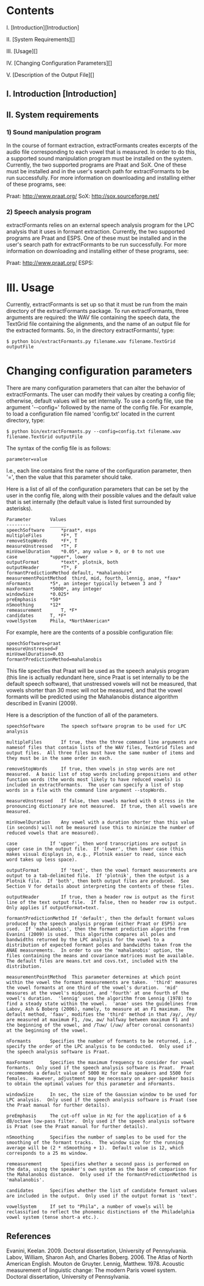 # Contents

I. [Introduction][Introduction]

II. [System Requirements][]

III. [Usage][]

IV. [Changing Configuration Parameters][]

V. [Description of the Output File][]

## I. Introduction [Introduction] ##

## II. System requirements ##

### 1) Sound manipulation program
In the course of formant extraction, extractFormants creates excerpts of the audio file corresponding to each vowel that is measured.  In order to do this, a supported sound manipulation program must be installed on the system.  Currently, the two supported programs are Praat and SoX.  One of these must be installed and in the user's search path for extractFormants to be run successfully.  For more information on downloading and installing either of these programs, see:

Praat:  http://www.praat.org/
SoX:  http://sox.sourceforge.net/

### 2) Speech analysis program
extractFormants relies on an external speech analysis program for the LPC analysis that it uses in formant extraction.  Currently, the two supported programs are Praat and ESPS.  One of these must be installed and in the user's search path for extractFormants to be run successfully.  For more information on downloading and installing either of these programs, see:

Praat:  http://www.praat.org/
ESPS:  

# III. Usage

Currently, extractFormants is set up so that it must be run from the main directory of the extractFormants package.  To run extractFormants, three arguments are required:  the WAV file containing the speech data, the TextGrid file containing the alignments, and the name of an output file for the extracted formants.  So, in the directory extractFormants/, type:

`$ python bin/extractFormants.py filename.wav filename.TextGrid outputFile`

# Changing configuration parameters

There are many configuration parameters that can alter the behavior of extractFormants.  The user can modify their values by creating a config file; otherwise, default values will be set internally.  To use a config file, use the argument '--config=' followed by the name of the config file.  For example, to load a configuration file named 'config.txt' located in the current directory, type:

`$ python bin/extractFormants.py --config=config.txt filename.wav filename.TextGrid outputFile`

The syntax of the config file is as follows:

`parameter=value`

I.e., each line contains first the name of the configuration parameter, then '=', then the value that this parameter should take.

Here is a list of all of the configuration parameters that can be set by the user in the config file, along with their possible values and the default value that is set internally (the default value is listed first surrounded by asterisks).


	Parameter		Values
	---------		______
	speechSoftware		*praat*, esps
	multipleFiles		*F*, T
	removeStopWords		*F*, T
	measureUnstressed	*T*, F
	minVowelDuration	*0.05*, any value > 0, or 0 to not use
	case			*upper*, lower
	outputFormat		*text*, plotnik, both
	outputHeader		*T*, F
	formantPredictionMethod	default, *mahalanobis*
	measurementPointMethod	third, mid, fourth, lennig, anae, *faav*
	nFormants		*5*, an integer typically between 3 and 7
	maxFormant		*5000*, any integer 
	windowSize		*0.025*
	preEmphasis		*50*
	nSmoothing		*12*
	remeasurement		T, *F*
	candidates		T, *F*
	vowelSystem		Phila, *NorthAmerican*


For example, here are the contents of a possible configuration file:

	speechSoftware=praat
	measureUnstressed=F
	minVowelDuration=0.03
	formantPredictionMethod=mahalanobis

This file specifies that Praat will be used as the speech analysis program (this line is actually redundant here, since Praat is set internally to be the default speech software), that unstressed vowels will not be measured, that vowels shorter than 30 msec will not be measured, and that the vowel formants will be predicted using the Mahalanobis distance algorithm described in Evanini (2009).

Here is a description of the function of all of the parameters.

	speechSoftware		The speech software program to be used for LPC analysis

	multipleFiles		If true, then the three command line arguments are namesof files that contain lists of the WAV files, TextGrid files and output files.  All three files must have the same number of items and they must be in the same order in each.

	removeStopWords		If true, then vowels in stop words are not measured.  A basic list of stop words including prepositions and other function words (the words most likely to have reduced vowels) is included in extractFormants.  The user can specify a list of stop words in a file with the command line argument --stopWords.

	measureUnstressed	If false, then vowels marked with 0 stress in the pronouncing dictionary are not measured.  If true, then all vowels are measured.

	minVowelDuration	Any vowel with a duration shorter than this value (in seconds) will not be measured (use this to minimize the number of reduced vowels that are measured).

	case			If 'upper', then word transcriptions are output in upper case in the output file.  If 'lower', then lower case (this makes visual displays in, e.g., Plotnik easier to read, since each word takes up less space).

	outputFormat		If 'text', then the vowel formant measurements are output to a tab-delimited file.  If 'plotnik', then the output is a Plotnik file.  If 'both', then both output files are produced.  See Section V for details about interpreting the contents of these files.

	outputHeader		If true, then a header row is output as the first line of the text output file.  If false, then no header row is output.  Only applies if outputFormat=text.

	formantPredictionMethod	If 'default', then the default formant values produced by the speech analysis program (either Praat or ESPS) are used.  If 'mahalanobis', then the formant prediction algorithm from Evanini (2009) is used.  This algorithm compares all poles and bandwidths returned by the LPC analysis for the vowel to a distribution of expected formant poles and bandwidths taken from the ANAE measurements.  In order to use the 'mahalanobis' option, the files containing the means and covariance matrices must be available.  The default files are means.txt and covs.txt, included with the distribution.

	measurementPointMethod	This parameter determines at which point within the vowel the formant measurements are taken.  'third' measures the vowel formants at one third of the vowel's duration.  'mid' measures at the vowel's midpoint, and 'fourth' at one fourth of the vowel's duration.  'lennig' uses the algorithm from Lennig (1978) to find a steady state within the vowel.  'anae' uses the guidelines from Labov, Ash & Boberg (2006), namely, to measure at an F1 maximum.  The default method, 'faav', modifies the 'third' method in that /ay/, /ey/ are measured at maximum F1, /ow, aw/ halfway between maximum F1 and the beginning of the vowel, and /Tuw/ (/uw/ after coronal consonants) at the beginning of the vowel.

	nFormants		Specifies the number of formants to be returned, i.e., specify the order of the LPC analysis to be conducted.  Only used if the speech analysis software is Praat.

	maxFormant		Specifies the maximum frequency to consider for vowel formants.  Only used if the speech analysis software is Praat.  Praat recommends a default value of 5000 Hz for male speakers and 5500 for females.  However, adjustment may be necessary on a per-speaker basis to obtain the optimal values for this parameter and nFormants.

	windowSize		In sec, the size of the Gaussian window to be used for LPC analysis.  Only used if the speech analysis software is Praat (see the Praat manual for further details).

	preEmphasis		The cut-off value in Hz for the application of a 6 dB/octave low-pass filter.  Only used if the speech analysis software is Praat (see the Praat manual for further details).

	nSmoothing		Specifies the number of samples to be used for the smoothing of the formant tracks.  The window size for the running average will be (2 * nSmoothing + 1).  Default value is 12, which corresponds to a 25 ms window.

	remeasurement		Specifies whether a second pass is performed on the data, using the speaker's own system as the base of comparison for the Mahalanobis distance.  Only used if the formantPredictionMethod is 'mahalanobis'.

	candidates		Specifies whether the list of candidate formant values are included in the output.  Only used if the output format is 'text'.

	vowelSystem		If set to "Phila", a number of vowels will be reclassified to reflect the phonemic distinctions of the Philadelphia vowel system (tense short-a etc.).


References
----------
Evanini, Keelan.  2009.  Doctoral dissertation, University of Pennsylvania.
Labov, William, Sharon Ash, and Charles Boberg.  2006.  The Atlas of North American English.  Mouton de Gruyter.
Lennig, Matthew.  1978.  Acoustic measurement of linguistic change:  The modern Paris vowel system.  Doctoral dissertation, University of Pennsylvania.
